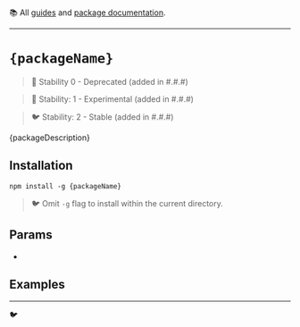 :books: All [guides](/README.md#guides) and [package documentation](/README.md#package-documentation).

---

# `{packageName}`

> :japanese_ogre: Stability 0 - Deprecated (added in #.#.#)

> :dragon: Stability: 1 - Experimental (added in #.#.#)

> :bird: Stability: 2 - Stable (added in #.#.#)

{packageDescription}

## Installation

```
npm install -g {packageName}
```

> :bird: Omit `-g` flag to install within the current directory.

## Params

-

## Examples

---

:bird:
